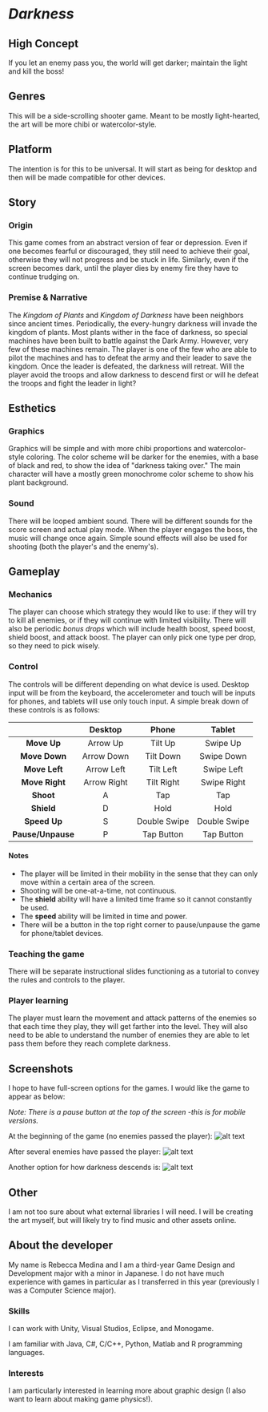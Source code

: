 # ***Darkness***
## High Concept
If you let an enemy pass you, the world will get darker; maintain the light and kill the boss!

## Genres
This will be a side-scrolling shooter game. Meant to be mostly light-hearted, the art will be more chibi or watercolor-style. 

## Platform
The intention is for this to be universal. It will start as being for desktop and then will be made compatible for other devices.

## Story
### Origin
This game comes from an abstract version of fear or depression. Even if one becomes fearful or discouraged, they still need to achieve their goal, otherwise they will not progress and be stuck in life. Similarly, even if the screen becomes dark, until the player dies by enemy fire they have to continue trudging on. 

### Premise & Narrative
The *Kingdom of Plants* and *Kingdom of Darkness* have been neighbors since ancient times. Periodically, the every-hungry darkness will invade the kingdom of plants. Most plants wither in the face of darkness, so special machines have been built to battle against the Dark Army. However, very few of these machines remain. The player is one of the few who are able to pilot the machines and has to defeat the army and their leader to save the kingdom. Once the leader is defeated, the darkness will retreat. Will the player avoid the troops and allow darkness to descend first or will he defeat the troops and fight the leader in light?

## Esthetics
### Graphics
Graphics will be simple and with more chibi proportions and watercolor-style coloring. The color scheme will be darker for the enemies, with a base of black and red, to show the idea of "darkness taking over." The main character will have a mostly green monochrome color scheme to show his plant background.

### Sound
There will be looped ambient sound. There will be different sounds for the score screen and actual play mode. When the player engages the boss, the music will change once again. Simple sound effects will also be used for shooting (both the player's and the enemy's).

## Gameplay
### Mechanics
The player can choose which strategy they would like to use: if they will try to kill all enemies, or if they will continue with limited visibility. 
There will also be periodic *bonus drops* which will include health boost, speed boost, shield boost, and attack boost. The player can only pick one type per drop, so they need to pick wisely. 

### Control
The controls will be different depending on what device is used. Desktop input will be from the keyboard, the accelerometer and touch will be inputs for phones, and tablets will use only touch input. A simple break down of these controls is as follows:

|             |Desktop    |Phone      |Tablet|
|:------------:|:----------:|:---------:|:----:|
|**Move Up**       |Arrow Up  |Tilt Up    |Swipe Up|
|**Move Down**     |Arrow Down|Tilt Down  |Swipe Down|
|**Move Left**     |Arrow Left|Tilt Left  |Swipe Left|
|**Move Right**    |Arrow Right|Tilt Right|Swipe Right|
|**Shoot**         |A          |Tap       |Tap|
|**Shield**        |D          |Hold      |Hold|
|**Speed Up**      |S          |Double Swipe|Double Swipe|
|**Pause/Unpause**|P           | Tap Button| Tap Button|

#### Notes
- The player will be limited in their mobility in the sense that they can only move within a certain area of the screen. 
- Shooting will be one-at-a-time, not continuous.
- The **shield** ability will have a limited time frame so it cannot constantly be used.
- The **speed** ability will be limited in time and power.
- There will be a button in the top right corner to pause/unpause the game for phone/tablet devices.


### Teaching the game
There will be separate instructional slides functioning as a tutorial to convey the rules and controls to the player.

### Player learning
The player must learn the movement and attack patterns of the enemies so that each time they play, they will get farther into the level. They will also need to be able to understand the number of enemies they are able to let pass them before they reach complete darkness.  

## Screenshots
I hope to have full-screen options for the games. I would like the game to appear as below:


*Note: There is a pause button at the top of the screen -this is for mobile versions.*


At the beginning of the game (no enemies passed the player):
![alt text][day]



After several enemies have passed the player:
![alt text][night]


Another option for how darkness descends is:
![alt text][night2]

[day]: https://people.rit.edu/rcm3517/230/project1/media/day.png "Daytime, everything is visible"
[night]: https://people.rit.edu/rcm3517/230/project1/media/night2.png "Darkened, visibility still ok"
[night2]: https://people.rit.edu/rcm3517/230/project1/media/night.png "Sunset, visibility still ok"


## Other
I am not too sure about what external libraries I will need.
I will be creating the art myself, but will likely try to find music and other assets online.


## About the developer
My name is Rebecca Medina and I am a third-year Game Design and Development major with a minor in Japanese. I do not have much experience with games in particular as I transferred in this year (previously I was a Computer Science major).

### Skills

I can work with Unity, Visual Studios, Eclipse, and Monogame.

I am familiar with Java, C#, C/C++, Python, Matlab and R programming languages.


### Interests
I am particularly interested in learning more about graphic design (I also want to learn about making game physics!).
